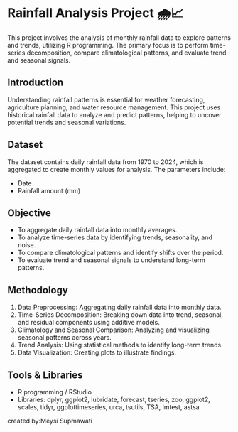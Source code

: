 # Rainfall Analysis Project 🌧📈

This project involves the analysis of monthly rainfall data to explore patterns and trends, utilizing R programming. The primary focus is to perform time-series decomposition, compare climatological patterns, and evaluate trend and seasonal signals.

## Introduction
Understanding rainfall patterns is essential for weather forecasting, agriculture planning, and water resource management. This project uses historical rainfall data to analyze and predict patterns, helping to uncover potential trends and seasonal variations.

## Dataset
The dataset contains daily rainfall data from 1970 to 2024, which is aggregated to create monthly values for analysis. The parameters include:
- Date
- Rainfall amount (mm)

## Objective
- To aggregate daily rainfall data into monthly averages.
- To analyze time-series data by identifying trends, seasonality, and noise.
- To compare climatological patterns and identify shifts over the period.
- To evaluate trend and seasonal signals to understand long-term patterns.

## Methodology
1. Data Preprocessing: Aggregating daily rainfall data into monthly data.
2. Time-Series Decomposition: Breaking down data into trend, seasonal, and residual components using additive models.
3. Climatology and Seasonal Comparison: Analyzing and visualizing seasonal patterns across years.
4. Trend Analysis: Using statistical methods to identify long-term trends.
5. Data Visualization: Creating plots to illustrate findings.

## Tools & Libraries
- R programming / RStudio
- Libraries: dplyr, ggplot2, lubridate, forecast, tseries, zoo, ggplot2, scales, tidyr, ggplottimeseries, urca, tsutils, TSA, lmtest, astsa


created by:Meysi Supmawati
